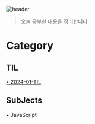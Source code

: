 ![header](<https://capsule-render.vercel.app/api?type=rounded&color=auto&height=300&section=header&text=TIL&fontSize=60&desc=(Today%20I%20Learning)>)

> 오늘 공부한 내용을 정리합니다.

# Category

## TIL

[• 2024-01-TIL](https://github.com/tyranoboy1/TIL/tree/main/TIL/2024.01)

## SubJects
• JavaScript
